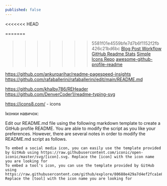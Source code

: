 ```yaml
---
published: false
---
```

<<<<<<< HEAD

=======
>>>>>>> 5581f01e4559bfe7d7b6f1152f2fb426c21bd6bc
[Blog Post Workflow](https://github.com/gautamkrishnar/blog-post-workflow)
[GitHub Readme Stats](#https://github.com/anuraghazra/github-readme-stats)
[Simple Icons Repo](https://github.com/simple-icons/simple-icons)
[ awesome-github-profile-readme](https://github.com/abhisheknaiidu/awesome-github-profile-readme)


https://github.com/ankurparihar/readme-pagespeed-insights
https://github.com/rafaballerini/rafaballerini/edit/main/README.md

https://github.com/khalby786/REHeader
https://github.com/DenverCoder1/readme-typing-svg

https://icons8.com/ - icons

Іконки навичок:

Edit our README.md file using the following markdown template to create a GitHub profile README. You are able to modify the script as you like your preferences. However, there are several notes in order to modify the README.md script as follows.

    To embed a social media icon, you can easily use the template provided by GitHub using https://raw.githubusercontent.com/iconic/open-iconic/master/svg/[icon].svg. Replace the [icon] with the icon name you are looking for
    To embed a tool's icon, you can use the template provided by GitHub using https://raw.githubusercontent.com/github/explore/80688e429a7d4ef2fca1e82350fe8e3517d3494d/topics/python/[tool].png. Replace the [tool] with the icon name you are looking for
 
